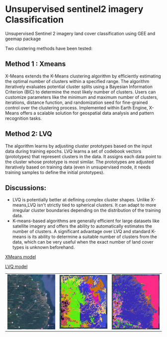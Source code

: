 # Unsupervised sentinel2 imagery Classification
Unsupervised Sentinel 2 imagery land cover classification using GEE and geemap package

Two clustering methods have been tested: 

## Method 1  : Xmeans
  
X-Means extends the K-Means clustering algorithm by efficiently estimating the optimal number of clusters within a specified range.
The algorithm iteratively evaluates potential cluster splits using a Bayesian Information Criterion (BIC) to determine the most likely number of clusters.
Users can customize parameters like the minimum and maximum number of clusters, iterations, distance function, and randomization seed for fine-grained control over the clustering process.
Implemented within Earth Engine, X-Means offers a scalable solution for geospatial data analysis and pattern recognition tasks.

 ## Method 2: LVQ
  
 The algorithm learns by adjusting cluster prototypes based on the input data during training epochs.
LVQ learns a set of codebook vectors (prototypes) that represent clusters in the data. It assigns each data point to the cluster whose prototype is most similar. The prototypes are adjusted iteratively based on training data (even in unsupervised mode, it needs training samples to define the initial prototypes).

## Discussions:
- LVQ is potentially better at defining complex cluster shapes. Unlike X-means,LVQ isn't strictly tied to spherical clusters. It can adapt to more irregular cluster boundaries depending on the distribution of the training data.
-  K-means-based algorithms are generally efficient for large datasets like satellite imagery and offers the ability to automatically estimates the number of clusters. A significant advantage over LVQ and standard K-means is its ability to determine a suitable number of clusters from the data, which can be very useful when the exact number of land cover types is unknown beforehand.

[XMeans model](https://github.com/fadodo/unsupervised_sentinel2__imagery_classification/blob/main/xmeans_clusterred.html)

[LVQ model](https://github.com/fadodo/unsupervised_sentinel2__imagery_classification/blob/main/lvq_clustered.html)


  <table style="border-collapse: collapse;">
  <tr>
    <td><img src="https://github.com/fadodo/unsupervised_sentinel2__imagery_classification/blob/main/Capture%20d%E2%80%99%C3%A9cran%20du%202025-04-14%2014-15-46.png" width="300"></td>
    <td><img src="https://github.com/fadodo/unsupervised_sentinel2__imagery_classification/blob/main/Capture%20d%E2%80%99%C3%A9cran%20du%202025-04-14%2014-10-35.png" width="300"></td>
    <td><img src="https://github.com/fadodo/unsupervised_sentinel2__imagery_classification/blob/main/Capture%20d%E2%80%99%C3%A9cran%20du%202025-04-14%2014-13-04.png" width="300"></td>
  </tr>
</table>

